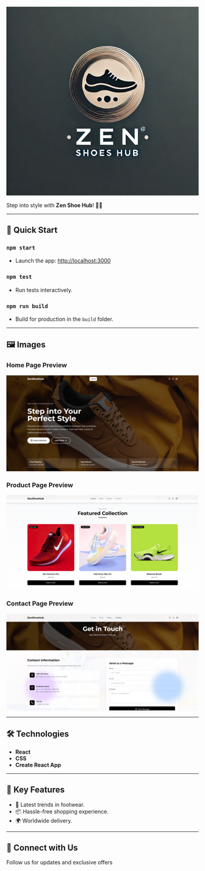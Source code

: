 

![Zen Shoe Hub Logo](public/logo01.png)

Step into style with **Zen Shoe Hub**! 🌟👟

---

## 🚀 Quick Start

### `npm start`
- Launch the app: [http://localhost:3000](http://localhost:3000)

### `npm test`
- Run tests interactively.

### `npm run build`
- Build for production in the `build` folder.

---

## 🖼️ Images

### Home Page Preview
![Home Page](src/assets/Screenshot04.png)

### Product Page Preview
![Product Page](src/assets/Screenshot05.png)

### Contact Page Preview
![Contact Page](src/assets/Screenshot06.png)

---



## 🛠️ Technologies
- **React**
- **CSS**
- **Create React App**

---


## 🌟 Key Features
- 🛒 Latest trends in footwear.
- 📦 Hassle-free shopping experience.
- 🌍 Worldwide delivery.

---

## 🔗 Connect with Us
Follow us for updates and exclusive offers

